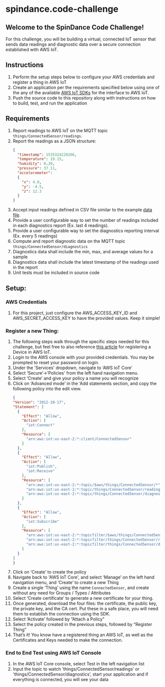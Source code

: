 # spindance.code-challenge
## Welcome to the SpinDance Code Challenge!

For this challenge, you will be building a virtual, connected IoT sensor that sends data readings and diagnostic data over a secure connection established with AWS IoT. 

## Instructions
1. Perform the setup steps below to configure your AWS credentials and register a thing in AWS IoT
1. Create an application per the requirements specified below using one of the any of the available [AWS IoT SDKs](https://docs.aws.amazon.com/iot/latest/developerguide/iot-sdks.html) for the interface to AWS IoT.
1. Push the source code to this repository along with instructions on how to build, test, and run the application

## Requirements

1. Report readings to AWS IoT on the MQTT topic `things/ConnectedSensor/readings`. 
1. Report the readings as a JSON structure:
    ```json
    {
      "timestamp": 1535324228266,
      "temperature": 19.15,
      "humidity": 0.20,
      "pressure": 37.11,
      "accelorometer": 
      { 
        "x": 4.0, 
        "y": -4.5, 
        "z": 12.3
      }
    }
    ```
1. Accept input readings defined in CSV file similar to the example [data file](data/readings.csv).
1. Provide a user configurable way to set the number of readings included in each diagnostics report (Ex. last 4 readings).
1. Provide a user configurable way to set the diagnostics reporting interval (Ex. every 5 readings)
1. Compute and report diagnostic data on the MQTT topic `things/ConnectedSensor/diagnostics`
1. Diagnostics data shall include the min, max, and average values for a sample
1. Diagnostics data shall include the latest timestamp of the readings used in the report
1. Unit tests must be included in source code

## Setup:

### AWS Credentials
1. For this project, just configure the AWS_ACCESS_KEY_ID and AWS_SECRET_ACCESS_KEY to have the provided values. Keep it simple!

### Register a new Thing:
1. The following steps walk through the specific steps needed for this challenge, but feel free to also reference [this article](https://docs.aws.amazon.com/iot/latest/developerguide/register-device.html) for registering a Device in AWS IoT.
1. Login to the AWS console with your provided credentials. You may be prompted to reset your password on login.
1. Under the 'Services' dropdown, navigate to ‘AWS IoT Core'
1. Select ‘Secure’->’Policies' from the left hand navigation menu.
1. Select ‘Create’ and give your policy a name you will recognize
1. Click on ‘Advanced mode’ in the ‘Add statements section, and copy the following policy into the edit view.
    ```json
    {
    "Version": "2012-10-17",
    "Statement": [
      {
        "Effect": "Allow",
        "Action": [
          "iot:Connect"
        ],
        "Resource": [
          "arn:aws:iot:us-east-2:*:client/ConnectedSensor"
        ]
      },
      {
        "Effect": "Allow",
        "Action": [
          "iot:Publish",
          "iot:Receive"
        ],
        "Resource": [
          "arn:aws:iot:us-east-2:*:topic/$aws/things/ConnectedSensor/*",
          "arn:aws:iot:us-east-2:*:topic/things/ConnectedSensor/readings",
          "arn:aws:iot:us-east-2:*:topic/things/ConnectedSensor/diagnostics"
        ]
      },
      {
        "Effect": "Allow",
        "Action": [
          "iot:Subscribe"
        ],
        "Resource": [
          "arn:aws:iot:us-east-2:*:topicfilter/$aws/things/ConnectedSensor/shadow/*",
          "arn:aws:iot:us-east-2:*:topicfilter/things/ConnectedSensor/readings",
          "arn:aws:iot:us-east-2:*:topicfilter/things/ConnectedSensor/diagnostics"
        ]
      }
    ]
    }
    ```
1. Click on ‘Create’ to create the policy
1. Navigate back to 'AWS IoT Core', and select ‘Manage’ on the left hand navigation menu, and ‘Create’ to create a new Thing
1. Create a single ‘Thing’ using the name `ConnectedSensor`, and create without any need for Groups / Types / Attributes
1. Select ‘Create certificate’ to generate a new certificate for your thing.
1. Once generated, download the four files: the certificate, the public key, the private key, and the CA cert. Put these in a safe place, you will need them to establish the connection using the SDK.
1. Select ‘Activate’ followed by “Attach a Policy"
1. Select the policy created in the previous steps, followed by “Register Thing"
1. That’s it! You know have a registered thing an AWS IoT, as well as the Certificates and Keys needed to make the connection.

### End to End Test using AWS IoT Console
1. In the AWS IoT Core console, select Test in the left navigation list
1. Input the topic to watch 'things/ConnectedSensor/readings’ or 'things/ConnectedSensor/diagnostics’, start your application and if everything is connected, you will see your data
